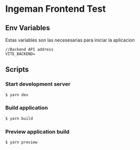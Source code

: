 # Ingeman Frontend Test

## Env Variables

Estas variables son las necesesarias para iniciar la aplicacion

```
//Backend API address
VITE_BACKEND=
```

## Scripts

### Start development server

```bash
$ yarn dev
```

### Build application

```bash
$ yarn build
```

### Preview application build

```bash
$ yarn preview
```
